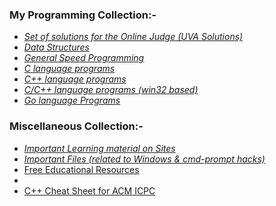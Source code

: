 <!--
**HypertextAssassin0273/HypertextAssassin0273** is a ✨ _special_ ✨ repository because its `README.md` (this file) appears on your GitHub profile.

Here are some ideas to get you started:

- 🔭 I’m currently working on ...
- 🌱 I’m currently learning ...
- 👯 I’m looking to collaborate on ...
- 🤔 I’m looking for help with ...
- 💬 Ask me about ...
- 📫 How to reach me: ...
- 😄 Pronouns: ...
- ⚡ Fun fact: ...
-->
### My Programming Collection:-
- [_Set of solutions for the Online Judge (UVA Solutions)_](https://github.com/HypertextAssassin0273/UVA-Solutions)
- [_Data Structures_](https://github.com/HypertextAssassin0273/Mike-Mirzayanov---DS-And-Algo-Implementation)
- [_General Speed Programming_](https://github.com/HypertextAssassin0273/Spectre)
- [_C language programs_](https://github.com/HypertextAssassin0273/Console_based_C-Programs)
- [_C++ language programs_](https://github.com/HypertextAssassin0273/Console_based_Cpp-Programs)
- [_C/C++ language programs (win32 based)_](https://github.com/HypertextAssassin0273/Win32_based_programs)
- [_Go language Programs_](https://github.com/HypertextAssassin0273/go-lang)
### Miscellaneous Collection:-
- [_Important Learning material on Sites_](https://github.com/HypertextAssassin0273/HypertextAssassin0273/tree/master/Important%20Sites)
- [_Important Files (related to Windows & cmd-prompt hacks)_](https://github.com/HypertextAssassin0273/Important_Files)
- [Free Educational Resources](https://github.com/HypertextAssassin0273/Free-Educational-Resources)
- [](https://github.com/HypertextAssassin0273/Projects)
- [C++ Cheat Sheet for ACM ICPC](https://github.com/HypertextAssassin0273/cheat-sheet)
